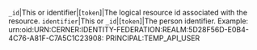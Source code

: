  `_id`|This or identifier|[`token`]|The logical resource id associated with the resource.
 `identifier`|This or `_id`|[`token`]|The person identifier. Example: urn:oid:URN:CERNER:IDENTITY-FEDERATION:REALM:5D28F56D-E0B4-4C76-A81F-C7A5C1C23908:    PRINCIPAL:TEMP_API_USER
